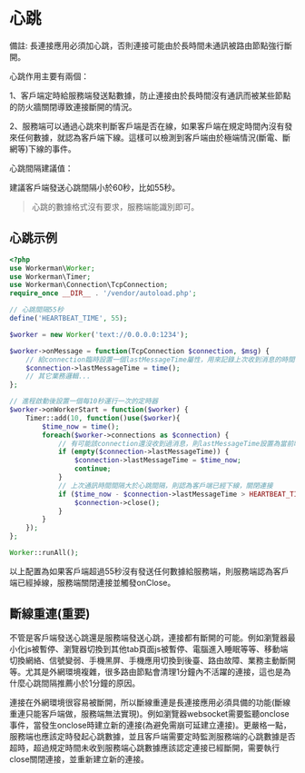 # 心跳

備註: 長連接應用必須加心跳，否則連接可能由於長時間未通訊被路由節點強行斷開。

心跳作用主要有兩個：

1、客戶端定時給服務端發送點數據，防止連接由於長時間沒有通訊而被某些節點的防火牆關閉導致連接斷開的情況。

2、服務端可以通過心跳來判斷客戶端是否在線，如果客戶端在規定時間內沒有發來任何數據，就認為客戶端下線。這樣可以檢測到客戶端由於極端情況(斷電、斷網等)下線的事件。

心跳間隔建議值：

建議客戶端發送心跳間隔小於60秒，比如55秒。

> 心跳的數據格式沒有要求，服務端能識別即可。

## 心跳示例
```php
<?php
use Workerman\Worker;
use Workerman\Timer;
use Workerman\Connection\TcpConnection;
require_once __DIR__ . '/vendor/autoload.php';

// 心跳間隔55秒
define('HEARTBEAT_TIME', 55);

$worker = new Worker('text://0.0.0.0:1234');

$worker->onMessage = function(TcpConnection $connection, $msg) {
    // 給connection臨時設置一個lastMessageTime屬性，用來記錄上次收到消息的時間
    $connection->lastMessageTime = time();
    // 其它業務邏輯...
};

// 進程啟動後設置一個每10秒運行一次的定時器
$worker->onWorkerStart = function($worker) {
    Timer::add(10, function()use($worker){
        $time_now = time();
        foreach($worker->connections as $connection) {
            // 有可能該connection還沒收到過消息，則lastMessageTime設置為當前時間
            if (empty($connection->lastMessageTime)) {
                $connection->lastMessageTime = $time_now;
                continue;
            }
            // 上次通訊時間間隔大於心跳間隔，則認為客戶端已經下線，關閉連接
            if ($time_now - $connection->lastMessageTime > HEARTBEAT_TIME) {
                $connection->close();
            }
        }
    });
};

Worker::runAll();
```

以上配置為如果客戶端超過55秒沒有發送任何數據給服務端，則服務端認為客戶端已經掉線，服務端關閉連接並觸發onClose。

## 斷線重連(重要)

不管是客戶端發送心跳還是服務端發送心跳，連接都有斷開的可能。例如瀏覽器最小化js被暫停、瀏覽器切換到其他tab頁面js被暫停、電腦進入睡眠等等、移動端切換網絡、信號變弱、手機黑屏、手機應用切換到後臺、路由故障、業務主動斷開等。尤其是外網環境複雜，很多路由節點會清理1分鐘內不活躍的連接，這也是為什麼心跳間隔推薦小於1分鐘的原因。

連接在外網環境很容易被斷開，所以斷線重連是長連接應用必須具備的功能(斷線重連只能客戶端做，服務端無法實現)。例如瀏覽器websocket需要監聽onclose事件，當發生onclose時建立新的連接(為避免需崩可延建立連接)。更嚴格一點，服務端也應該定時發起心跳數據，並且客戶端需要定時監測服務端的心跳數據是否超時，超過規定時間未收到服務端心跳數據應該認定連接已經斷開，需要執行close關閉連接，並重新建立新的連接。

